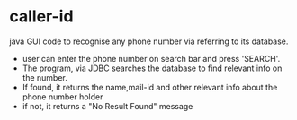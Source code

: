 # caller-id
java GUI code to recognise any phone number via referring to its database.
 - user can enter the phone number on search bar and press 'SEARCH'.
 - The program, via JDBC searches the database to find relevant info on the number.
 - If found, it returns the name,mail-id and other relevant info about the phone number holder
 - if not, it returns a "No Result Found" message
